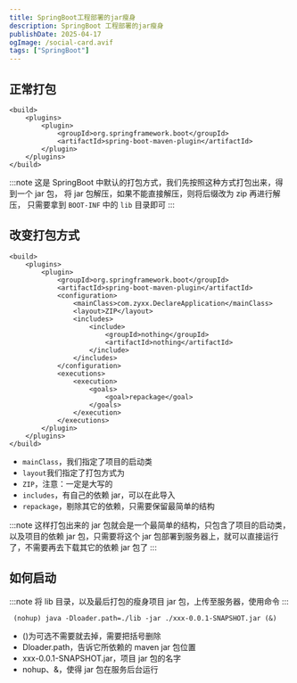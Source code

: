 ```yaml
---
title: SpringBoot工程部署的jar瘦身
description: SpringBoot 工程部署的jar瘦身
publishDate: 2025-04-17
ogImage: /social-card.avif
tags: ["SpringBoot"]
---
```


## 正常打包
```
<build>
    <plugins>
        <plugin>
            <groupId>org.springframework.boot</groupId>
            <artifactId>spring-boot-maven-plugin</artifactId>
        </plugin>
    </plugins>
</build>
```

:::note
这是 SpringBoot 中默认的打包方式，我们先按照这种方式打包出来，得到一个 jar 包，
将 jar 包解压，如果不能直接解压，则将后缀改为 zip 再进行解压，
只需要拿到 `BOOT-INF` 中的 `lib` 目录即可
:::

## 改变打包方式
```
<build>
    <plugins>
        <plugin>
            <groupId>org.springframework.boot</groupId>
            <artifactId>spring-boot-maven-plugin</artifactId>
            <configuration>
                <mainClass>com.zyxx.DeclareApplication</mainClass>
                <layout>ZIP</layout>
                <includes>
                    <include>
                        <groupId>nothing</groupId>
                        <artifactId>nothing</artifactId>
                    </include>
                </includes>
            </configuration>
            <executions>
                <execution>
                    <goals>
                        <goal>repackage</goal>
                    </goals>
                </execution>
            </executions>
        </plugin>
    </plugins>
</build>
```
- `mainClass`，我们指定了项目的启动类
- `layout`我们指定了打包方式为 
- `ZIP`，注意：一定是大写的
- `includes`，有自己的依赖 jar，可以在此导入
- `repackage`，剔除其它的依赖，只需要保留最简单的结构



:::note
这样打包出来的 jar 包就会是一个最简单的结构，只包含了项目的启动类，以及项目的依赖 jar 包，只需要将这个 jar 包部署到服务器上，就可以直接运行了，不需要再去下载其它的依赖 jar 包了
:::



## 如何启动

:::note
将 lib 目录，以及最后打包的瘦身项目 jar 包，上传至服务器，使用命令
:::


```md
 (nohup) java -Dloader.path=./lib -jar ./xxx-0.0.1-SNAPSHOT.jar (&)
```
- ()为可选不需要就去掉，需要把括号删除
- Dloader.path，告诉它所依赖的 maven jar 包位置
- xxx-0.0.1-SNAPSHOT.jar，项目 jar 包的名字
- nohup、&，使得 jar 包在服务后台运行

